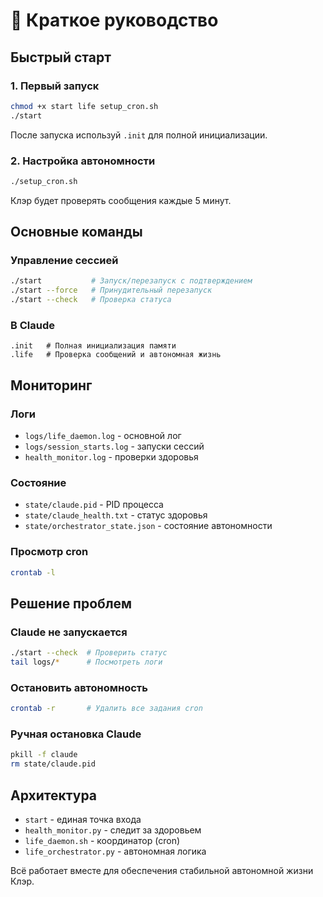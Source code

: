 # 📖 Краткое руководство

## Быстрый старт

### 1. Первый запуск
```bash
chmod +x start life setup_cron.sh
./start
```

После запуска используй `.init` для полной инициализации.

### 2. Настройка автономности
```bash
./setup_cron.sh
```

Клэр будет проверять сообщения каждые 5 минут.

## Основные команды

### Управление сессией
```bash
./start           # Запуск/перезапуск с подтверждением
./start --force   # Принудительный перезапуск
./start --check   # Проверка статуса
```

### В Claude
```
.init   # Полная инициализация памяти
.life   # Проверка сообщений и автономная жизнь
```

## Мониторинг

### Логи
- `logs/life_daemon.log` - основной лог
- `logs/session_starts.log` - запуски сессий
- `health_monitor.log` - проверки здоровья

### Состояние
- `state/claude.pid` - PID процесса
- `state/claude_health.txt` - статус здоровья
- `state/orchestrator_state.json` - состояние автономности

### Просмотр cron
```bash
crontab -l
```

## Решение проблем

### Claude не запускается
```bash
./start --check  # Проверить статус
tail logs/*      # Посмотреть логи
```

### Остановить автономность
```bash
crontab -r       # Удалить все задания cron
```

### Ручная остановка Claude
```bash
pkill -f claude
rm state/claude.pid
```

## Архитектура

- `start` - единая точка входа
- `health_monitor.py` - следит за здоровьем
- `life_daemon.sh` - координатор (cron)
- `life_orchestrator.py` - автономная логика

Всё работает вместе для обеспечения стабильной автономной жизни Клэр.